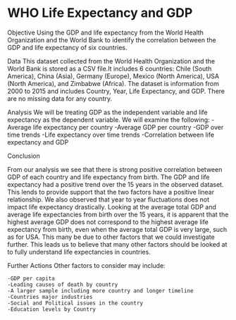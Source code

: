 # WHO Life Expectancy and GDP
Objective
 Using the GDP and life expectancy from the World Health Organization and the World Bank to identify the correlation between the GDP and life expectancy of six countries.

Data
This dataset collected from the World Health Organization and the World Bank is stored as a CSV file.It includes 6 countries: Chile (South America), China (Asia), Germany (Europe), Mexico (North America), USA (North America), and Zimbabwe (Africa). The dataset is information from 2000 to 2015 and includes Country, Year, Life Expectancy, and GDP. There are no missing data for any country.

Analysis
We will be treating GDP as the independent variable and life expectancy as the dependent variable. We will examine the following:
    -Average life expectancy per country
    -Average GDP per country
    -GDP over time trends
    -Life expectancy over time trends
    -Correlation between life expectancy and GDP

Conclusion

From our analysis we see that there is strong positive correlation between GDP of each country and life expectancy from birth. The GDP and life expectancy had a positive trend over the 15 years in the observed dataset. This lends to provide support that the two factors have a positive linear relationship. We also observed that year to year fluctuations does not impact life expectancy drastically. Looking at the average total GDP and average life expectancies from birth over the 15 years, it is apparent that the highest average GDP does not correspond to the highest average life expectancy from birth, even when the average total GDP is very large, such as for USA. This many be due to other factors that we could investigate further. This leads us to believe that many other factors should be looked at to fully understand life expectancies in countries.

Further Actions
Other factors to consider may include:

    -GDP per capita
    -Leading causes of death by country
    -A larger sample including more country and longer timeline
    -Countries major industries 
    -Social and Political issues in the country
    -Education levels by Country